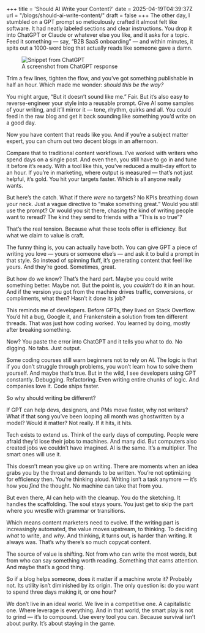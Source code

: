 +++
title = 'Should AI Write your Content?'
date = 2025-04-19T04:39:37Z
url = "/blogs/should-ai-write-content/"
draft = false
+++
The other day, I stumbled on a GPT prompt so meticulously crafted it almost felt like software. It had neatly labeled sections and clear instructions. You drop it into ChatGPT or Claude or whatever else you like, and it asks for a topic. Feed it something — say, “B2B SaaS onboarding” — and within minutes, it spits out a 1000-word blog that actually reads like someone gave a damn.

<figure>
  <img src="/images/Snippet-from-ChatGPT.png" alt="Snippet from ChatGPT">
  <figcaption>A screenshot from ChatGPT response</figcaption>
</figure>

Trim a few lines, tighten the flow, and you’ve got something publishable in half an hour. Which made me wonder: *should this be the way?*

You might argue, “But it doesn’t sound like me.” Fair. But it’s also easy to reverse-engineer your style into a reusable prompt. Give AI some samples of your writing, and it’ll mirror it — tone, rhythm, quirks and all. You could feed in the raw blog and get it back sounding like something you’d write on a good day.

Now you have content that reads like you. And if you’re a subject matter expert, you can churn out two decent blogs in an afternoon.

Compare that to traditional content workflows. I’ve worked with writers who spend days on a single post. And even then, you still have to go in and tune it before it’s ready. With a tool like this, you’ve reduced a multi-day effort to an hour. If you’re in marketing, where output is measured — that’s not just helpful, it’s gold. You hit your targets faster. Which is all anyone really wants.

But here’s the catch. What if there *were* no targets? No KPIs breathing down your neck. Just a vague directive to “make something great.” Would you still use the prompt? Or would you sit there, chasing the kind of writing people want to reread? The kind they send to friends with a “This is so true”?

That’s the real tension. Because what these tools offer is efficiency. But what we claim to value is craft.

The funny thing is, you can actually have both. You can give GPT a piece of writing you love — yours or someone else’s — and ask it to build a prompt in that style. So instead of spinning fluff, it’s generating content that feel like yours. And they’re good. Sometimes, great.

But how do we know? That’s the hard part. Maybe you could write something better. Maybe not. But the point is, you *couldn’t* do it in an hour. And if the version you got from the machine drives traffic, conversions, or compliments, what then? Hasn’t it done its job?

This reminds me of developers. Before GPTs, they lived on Stack Overflow. You’d hit a bug, Google it, and Frankenstein a solution from ten different threads. That was just how coding worked. You learned by doing, mostly after breaking something.

Now? You paste the error into ChatGPT and it tells you what to do. No digging. No tabs. Just output.

Some coding courses still warn beginners not to rely on AI. The logic is that if you don’t struggle through problems, you won’t learn how to solve them yourself. And maybe that’s true. But in the wild, I see developers using GPT constantly. Debugging. Refactoring. Even writing entire chunks of logic. And companies love it. Code ships faster.

So why should writing be different?

If GPT can help devs, designers, and PMs move faster, why not writers? What if that song you’ve been looping all month was ghostwritten by a model? Would it matter? Not really. If it hits, it hits.

Tech exists to extend us. Think of the early days of computing. People were afraid they’d lose their jobs to machines. And many did. But computers also created jobs we couldn’t have imagined. AI is the same. It’s a multiplier. The smart ones will use it.

This doesn’t mean you give up on writing. There are moments when an idea grabs you by the throat and demands to be written. You’re not optimizing for efficiency then. You’re thinking aloud. Writing isn’t a task anymore — it’s how you *find* the thought. No machine can take that from you.

But even there, AI can help with the cleanup. You do the sketching. It handles the scaffolding. The soul stays yours. You just get to skip the part where you wrestle with grammar or transitions.

Which means content marketers need to evolve. If the writing part is increasingly automated, the value moves upstream, to thinking. To deciding *what* to write, and *why*. And thinking, it turns out, is harder than writing. It always was. That’s why there’s so much copycat content.

The source of value is shifting. Not from who can write the most words, but from who can say something worth reading. Something that earns attention. And maybe that’s a good thing.

So if a blog helps someone, does it matter if a machine wrote it? Probably not. Its utility isn’t diminished by its origin. The only question is: do you want to spend three days making it, or one hour?

We don’t live in an ideal world. We live in a competitive one. A capitalistic one. Where leverage is everything. And in that world, the smart play is not to grind — it’s to compound. Use every tool you can. Because survival isn’t about purity. It’s about staying in the game.